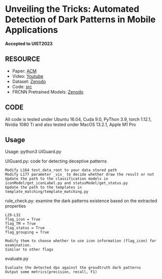
# Unveiling the Tricks: Automated Detection of Dark Patterns in Mobile Applications

**Accepted to UIST2023**

## RESOURCE
- Paper: [ACM](https://dl.acm.org/doi/abs/10.1145/3586183.3606783)
- Video: [Youtube](https://www.youtube.com/watch?v=PkXHuPkatpk&t=16167s)
- Dataset: [Zenodo](https://zenodo.org/records/8126443)
- Code: [src](src/)
- FRCNN Pretrained Models: [Zenodo](https://zenodo.org/record/8098605)

## CODE
All code is tested under Ubuntu 16.04, Cuda 9.0, PyThon 3.9, torch 1.12.1, Nvidia 1080 Ti and also tested under MacOS 13.2.1, Apple M1 Pro



## Usage 

Usage: python3 UIGuard.py


UIGuard.py: code for detecting deceptive patterns
```
Modify L164 test_data_root to your data stored path
Modify L177 parameter _vis_ to decide whether draw the result or not
Update the path to the classification models in iconModel/get_iconLabel.py and statusModel/get_status.py
Update the path to the templates in template_matching/template_matching.py
```


rule_check.py: examine the dark patterns existence based on the extracted properties
```
L29-L32
flag_icon = True
flag_TM = True
flag_status = True
flag_grouping = True

Modify them to choose whether to use icon information (flag_icon) for examination.
Similar to other flags
```

evaluate.py
```
Evaluate the detected dps against the groudtruth dark patterns
Output some metrics(precision, recall, F1)
```

